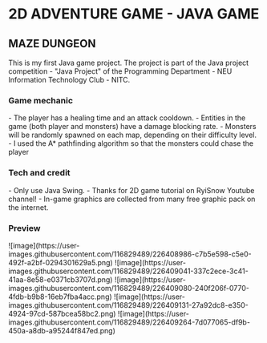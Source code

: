 # 2D ADVENTURE GAME - JAVA GAME

<h2>MAZE DUNGEON</h2>
<p>This is my first Java game project. The project is part of the Java project competition - "Java Project" of the Programming Department - NEU Information Technology Club - NITC.</p>

<h3>Game mechanic</h3>
- The player has a healing time and an attack cooldown.
- Entities in the game (both player and monsters) have a damage blocking rate.
- Monsters will be randomly spawned on each map, depending on their difficulty level.
- I used the A* pathfinding algorithm so that the monsters could chase the player

<h3>Tech and credit</h3>
- Only use Java Swing.
- Thanks for 2D game tutorial on RyiSnow Youtube channel!
- In-game graphics are collected from many free graphic pack on the internet.

<h3>Preview</h3>
![image](https://user-images.githubusercontent.com/116829489/226408986-c7b5e598-c5e0-492f-a2bf-0294301629a5.png)
![image](https://user-images.githubusercontent.com/116829489/226409041-337c2ece-3c41-41aa-8e58-e0371cb3707d.png)
![image](https://user-images.githubusercontent.com/116829489/226409080-240f206f-0770-4fdb-b9b8-16eb7fba4acc.png)
![image](https://user-images.githubusercontent.com/116829489/226409131-27a92dc8-e350-4924-97cd-587bcea58bc2.png)
![image](https://user-images.githubusercontent.com/116829489/226409264-7d077065-df9b-450a-a8db-a95244f847ed.png)




